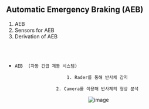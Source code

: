 ## Automatic Emergency Braking (AEB)

1. AEB
2. Sensors for AEB
3. Derivation of AEB

<br>

<br>

- `AEB  (자동 긴급 제동 시스템)`

<div align=center>

    1. Rader를 통해 반사체 감지 

    2. Camera를 이용해 반사체의 형상 분석 
    
![image](https://user-images.githubusercontent.com/59076451/133020244-30fd06c2-19ad-4a01-b2b4-0e7e516121d7.png)
  
</div>  
